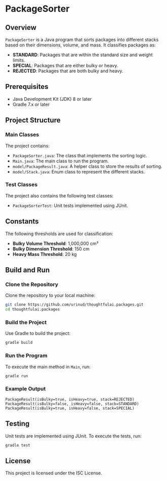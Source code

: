 # PackageSorter

## Overview
`PackageSorter` is a Java program that sorts packages into different stacks based on their dimensions, volume, and mass. It classifies packages as:

- **STANDARD**: Packages that are within the standard size and weight limits.
- **SPECIAL**: Packages that are either bulky or heavy.
- **REJECTED**: Packages that are both bulky and heavy.

## Prerequisites

- Java Development Kit (JDK) 8 or later
- Gradle 7.x or later

## Project Structure

### Main Classes
The project contains:

- `PackageSorter.java`: The class that implements the sorting logic.
- `Main.java`: The main class to run the program.
- `model/PackageResult.java`: A helper class to store the results of sorting.
- `model/Stack.java`: Enum class to represent the different stacks.

### Test Classes
The project also contains the following test classes:

- `PackageSorterTest`: Unit tests implemented using JUnit.

## Constants

The following thresholds are used for classification:

- **Bulky Volume Threshold**: 1,000,000 cm³
- **Bulky Dimension Threshold**: 150 cm
- **Heavy Mass Threshold**: 20 kg

## Build and Run

### Clone the Repository
Clone the repository to your local machine:

```bash
git clone https://github.com/urinud/thoughtfulai.packages.git
cd thoughtfulai.packages
```

### Build the Project
Use Gradle to build the project:

```bash
gradle build
```

### Run the Program
To execute the main method in `Main`, run:

```bash
gradle run
```

### Example Output

```
PackageResult(isBulky=true, isHeavy=true, stack=REJECTED)
PackageResult(isBulky=false, isHeavy=false, stack=STANDARD)
PackageResult(isBulky=true, isHeavy=false, stack=SPECIAL)
```

## Testing

Unit tests are implemented using JUnit. To execute the tests, run:

```bash
gradle test
```

## License

This project is licensed under the ISC License.

